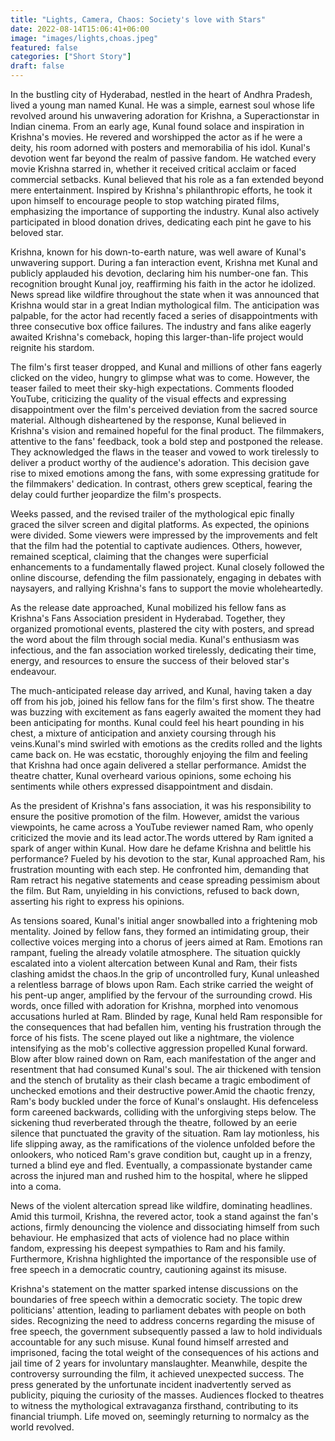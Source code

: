 ```yaml
---
title: "Lights, Camera, Chaos: Society's love with Stars"
date: 2022-08-14T15:06:41+06:00
image: "images/lights,choas.jpeg"
featured: false
categories: ["Short Story"]
draft: false
---
```



In the bustling city of Hyderabad, nestled in the heart of Andhra Pradesh, lived a young man named Kunal. He was a simple, earnest soul whose life revolved around his unwavering adoration for Krishna, a Superactionstar in Indian cinema. From an early age, Kunal found solace and inspiration in Krishna's movies. He revered and worshipped the actor as if he were a deity, his room adorned with posters and memorabilia of his idol.
Kunal's devotion went far beyond the realm of passive fandom. He watched every movie Krishna starred in, whether it received critical acclaim or faced commercial setbacks. Kunal believed that his role as a fan extended beyond mere entertainment. Inspired by Krishna's philanthropic efforts, he took it upon himself to encourage people to stop watching pirated films, emphasizing the importance of supporting the industry. Kunal also actively participated in blood donation drives, dedicating each pint he gave to his beloved star.

Krishna, known for his down-to-earth nature, was well aware of Kunal's unwavering support. During a fan interaction event, Krishna met Kunal and publicly applauded his devotion, declaring him his number-one fan. This recognition brought Kunal joy, reaffirming his faith in the actor he idolized.
News spread like wildfire throughout the state when it was announced that Krishna would star in a great Indian mythological film. The anticipation was palpable, for the actor had recently faced a series of disappointments with three consecutive box office failures. The industry and fans alike eagerly awaited Krishna's comeback, hoping this larger-than-life project would reignite his stardom.

The film's first teaser dropped, and Kunal and millions of other fans eagerly clicked on the video, hungry to glimpse what was to come. However, the teaser failed to meet their sky-high expectations. Comments flooded YouTube, criticizing the quality of the visual effects and expressing disappointment over the film's perceived deviation from the sacred source material. Although disheartened by the response, Kunal believed in Krishna's vision and remained hopeful for the final product.
The filmmakers, attentive to the fans' feedback, took a bold step and postponed the release. They acknowledged the flaws in the teaser and vowed to work tirelessly to deliver a product worthy of the audience's adoration. This decision gave rise to mixed emotions among the fans, with some expressing gratitude for the filmmakers' dedication. In contrast, others grew sceptical, fearing the delay could further jeopardize the film's prospects.

Weeks passed, and the revised trailer of the mythological epic finally graced the silver screen and digital platforms. As expected, the opinions were divided. Some viewers were impressed by the improvements and felt that the film had the potential to captivate audiences. Others, however, remained sceptical, claiming that the changes were superficial enhancements to a fundamentally flawed project. Kunal closely followed the online discourse, defending the film passionately, engaging in debates with naysayers, and rallying Krishna's fans to support the movie wholeheartedly.

As the release date approached, Kunal mobilized his fellow fans as Krishna's Fans Association president in Hyderabad. Together, they organized promotional events, plastered the city with posters, and spread the word about the film through social media. Kunal's enthusiasm was infectious, and the fan association worked tirelessly, dedicating their time, energy, and resources to ensure the success of their beloved star's endeavour.

The much-anticipated release day arrived, and Kunal, having taken a day off from his job, joined his fellow fans for the film's first show. The theatre was buzzing with excitement as fans eagerly awaited the moment they had been anticipating for months. Kunal could feel his heart pounding in his chest, a mixture of anticipation and anxiety coursing through his veins.Kunal's mind swirled with emotions as the credits rolled and the lights came back on. He was ecstatic, thoroughly enjoying the film and feeling that Krishna had once again delivered a stellar performance. Amidst the theatre chatter, Kunal overheard various opinions, some echoing his sentiments while others expressed disappointment and disdain.

As the president of Krishna's fans association, it was his responsibility to ensure the positive promotion of the film. However, amidst the various viewpoints, he came across a YouTube reviewer named Ram, who openly criticized the movie and its lead actor.The words uttered by Ram ignited a spark of anger within Kunal. How dare he defame Krishna and belittle his performance? Fueled by his devotion to the star, Kunal approached Ram, his frustration mounting with each step. He confronted him, demanding that Ram retract his negative statements and cease spreading pessimism about the film. But Ram, unyielding in his convictions, refused to back down, asserting his right to express his opinions.

As tensions soared, Kunal's initial anger snowballed into a frightening mob mentality. Joined by fellow fans, they formed an intimidating group, their collective voices merging into a chorus of jeers aimed at Ram. Emotions ran rampant, fueling the already volatile atmosphere. The situation quickly escalated into a violent altercation between Kunal and Ram, their fists clashing amidst the chaos.In the grip of uncontrolled fury, Kunal unleashed a relentless barrage of blows upon Ram. Each strike carried the weight of his pent-up anger, amplified by the fervour of the surrounding crowd. His words, once filled with adoration for Krishna, morphed into venomous accusations hurled at Ram. Blinded by rage, Kunal held Ram responsible for the consequences that had befallen him, venting his frustration through the force of his fists.
The scene played out like a nightmare, the violence intensifying as the mob's collective aggression propelled Kunal forward. Blow after blow rained down on Ram, each manifestation of the anger and resentment that had consumed Kunal's soul. The air thickened with tension and the stench of brutality as their clash became a tragic embodiment of unchecked emotions and their destructive power.Amid the chaotic frenzy, Ram's body buckled under the force of Kunal's onslaught. His defenceless form careened backwards, colliding with the unforgiving steps below. The sickening thud reverberated through the theatre, followed by an eerie silence that punctuated the gravity of the situation. Ram lay motionless, his life slipping away, as the ramifications of the violence unfolded before the onlookers, who noticed Ram's grave condition but, caught up in a frenzy, turned a blind eye and fled. Eventually, a compassionate bystander came across the injured man and rushed him to the hospital, where he slipped into a coma.

News of the violent altercation spread like wildfire, dominating headlines. Amid this turmoil, Krishna, the revered actor, took a stand against the fan's actions, firmly denouncing the violence and dissociating himself from such behaviour. He emphasized that acts of violence had no place within fandom, expressing his deepest sympathies to Ram and his family. Furthermore, Krishna highlighted the importance of the responsible use of free speech in a democratic country, cautioning against its misuse.

Krishna's statement on the matter sparked intense discussions on the boundaries of free speech within a democratic society. The topic drew politicians' attention, leading to parliament debates with people on both sides. Recognizing the need to address concerns regarding the misuse of free speech, the government subsequently passed a law to hold individuals accountable for any such misuse. Kunal found himself arrested and imprisoned, facing the total weight of the consequences of his actions and jail time of 2 years for involuntary manslaughter. Meanwhile, despite the controversy surrounding the film, it achieved unexpected success. The press generated by the unfortunate incident inadvertently served as publicity, piquing the curiosity of the masses. Audiences flocked to theatres to witness the mythological extravaganza firsthand, contributing to its financial triumph. Life moved on, seemingly returning to normalcy as the world revolved.

